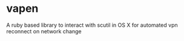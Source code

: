 # vapen
A ruby based library to interact with scutil in OS X for automated vpn reconnect on network change
